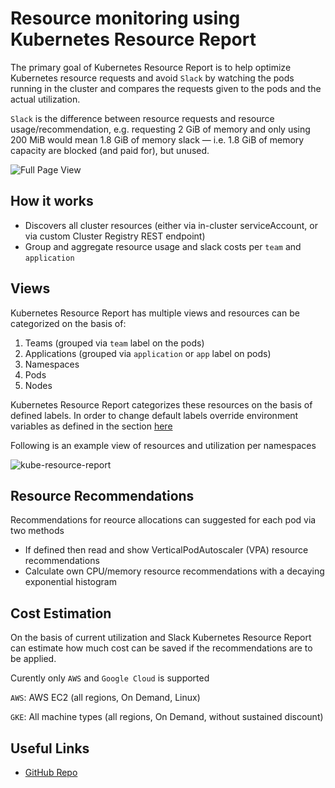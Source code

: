 # Resource monitoring using Kubernetes Resource Report

The primary goal of Kubernetes Resource Report is to help optimize Kubernetes resource requests and avoid `Slack` by watching the pods running in the cluster and compares the requests given to the pods and the actual utilization.

`Slack` is the difference between resource requests and resource usage/recommendation, e.g. requesting 2 GiB of memory and only using 200 MiB would mean 1.8 GiB of memory slack — i.e. 1.8 GiB of memory capacity are blocked (and paid for), but unused.

![Full Page View](./images/page-view.png)

## How it works

- Discovers all cluster resources (either via in-cluster serviceAccount, or via custom Cluster Registry REST endpoint)
- Group and aggregate resource usage and slack costs per `team` and `application`

## Views
Kubernetes Resource Report has multiple views and resources can be categorized on the basis of:

1. Teams (grouped via `team` label on the pods)
2. Applications (grouped via `application` or `app` label on pods)
3. Namespaces
4. Pods
5. Nodes

Kubernetes Resource Report categorizes these resources on the basis of defined labels. In order to change default labels override environment variables as defined in the section [here](https://github.com/hjacobs/kube-resource-report#settings)

Following is an example view of resources and utilization per namespaces

![kube-resource-report](./images/kube-report.png)


## Resource Recommendations

Recommendations for reource allocations can suggested for each pod via two methods 

- If defined then read and show VerticalPodAutoscaler (VPA) resource recommendations
- Calculate own CPU/memory resource recommendations with a decaying exponential histogram

## Cost Estimation
On the basis of current utilization and Slack Kubernetes Resource Report can estimate how much cost can be saved if the recommendations are to be applied.

Curently only `AWS` and `Google Cloud` is supported

`AWS`: AWS EC2 (all regions, On Demand, Linux)

`GKE`: All machine types (all regions, On Demand, without sustained discount)

## Useful Links

- [GitHub Repo](https://github.com/hjacobs/kube-resource-report)